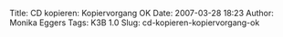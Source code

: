 Title: CD kopieren: Kopiervorgang OK
Date: 2007-03-28 18:23
Author: Monika Eggers
Tags: K3B 1.0
Slug: cd-kopieren-kopiervorgang-ok



